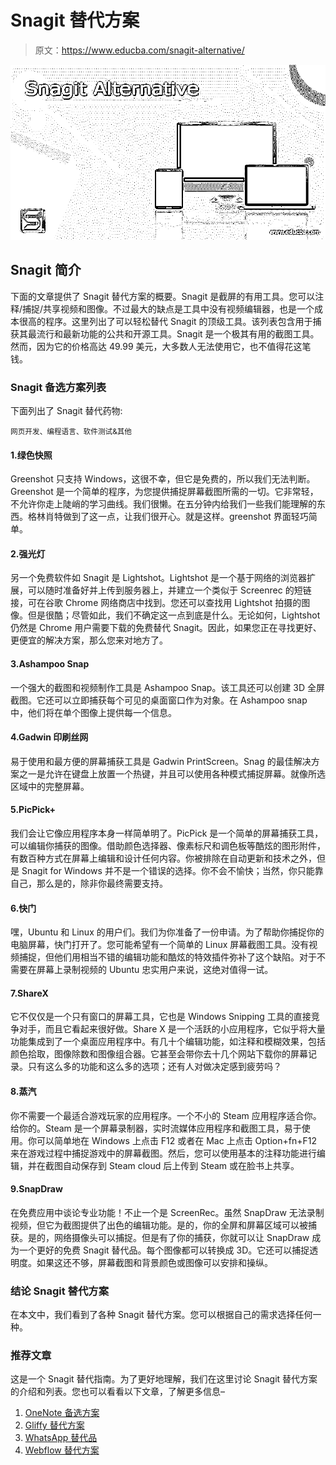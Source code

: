 # Snagit 替代方案

> 原文：<https://www.educba.com/snagit-alternative/>

![Snagit Alternative](img/38c902231672eaaf91fa4e4db8059323.png)



## Snagit 简介

下面的文章提供了 Snagit 替代方案的概要。Snagit 是截屏的有用工具。您可以注释/捕捉/共享视频和图像。不过最大的缺点是工具中没有视频编辑器，也是一个成本很高的程序。这里列出了可以轻松替代 Snagit 的顶级工具。该列表包含用于捕获其最流行和最新功能的公共和开源工具。Snagit 是一个极其有用的截图工具。然而，因为它的价格高达 49.99 美元，大多数人无法使用它，也不值得花这笔钱。

### Snagit 备选方案列表

下面列出了 Snagit 替代药物:

<small>网页开发、编程语言、软件测试&其他</small>

#### 1.绿色快照

Greenshot 只支持 Windows，这很不幸，但它是免费的，所以我们无法判断。Greenshot 是一个简单的程序，为您提供捕捉屏幕截图所需的一切。它非常轻，不允许你走上陡峭的学习曲线。我们很懒。在五分钟内给我们一些我们能理解的东西。格林肖特做到了这一点，让我们很开心。就是这样。greenshot 界面轻巧简单。

#### 2.强光灯

另一个免费软件如 Snagit 是 Lightshot。Lightshot 是一个基于网络的浏览器扩展，可以随时准备好并上传到服务器上，并建立一个类似于 Screenrec 的短链接，可在谷歌 Chrome 网络商店中找到。您还可以查找用 Lightshot 拍摄的图像。但是很酷；尽管如此，我们不确定这一点到底是什么。无论如何，Lightshot 仍然是 Chrome 用户需要下载的免费替代 Snagit。因此，如果您正在寻找更好、更便宜的解决方案，那么您来对地方了。

#### 3.Ashampoo Snap

一个强大的截图和视频制作工具是 Ashampoo Snap。该工具还可以创建 3D 全屏截图。它还可以立即捕获每个可见的桌面窗口作为对象。在 Ashampoo snap 中，他们将在单个图像上提供每一个信息。

#### 4.Gadwin 印刷丝网

易于使用和最方便的屏幕捕获工具是 Gadwin PrintScreen。Snag 的最佳解决方案之一是允许在键盘上放置一个热键，并且可以使用各种模式捕捉屏幕。就像所选区域中的完整屏幕。

#### 5.PicPick+

我们会让它像应用程序本身一样简单明了。PicPick 是一个简单的屏幕捕获工具，可以编辑你捕获的图像。借助颜色选择器、像素标尺和调色板等酷炫的图形附件，有数百种方式在屏幕上编辑和设计任何内容。你被排除在自动更新和技术之外，但是 Snagit for Windows 并不是一个错误的选择。你不会不愉快；当然，你只能靠自己，那么是的，除非你最终需要支持。

#### 6.快门

嘿，Ubuntu 和 Linux 的用户们。我们为你准备了一份申请。为了帮助你捕捉你的电脑屏幕，快门打开了。您可能希望有一个简单的 Linux 屏幕截图工具。没有视频捕捉，但他们用相当不错的编辑功能和酷炫的特效插件弥补了这个缺陷。对于不需要在屏幕上录制视频的 Ubuntu 忠实用户来说，这绝对值得一试。

#### 7.ShareX

它不仅仅是一个只有窗口的屏幕工具，它也是 Windows Snipping 工具的直接竞争对手，而且它看起来很好做。Share X 是一个活跃的小应用程序，它似乎将大量功能集成到了一个桌面应用程序中。有几十个编辑功能，如注释和模糊效果，包括颜色拾取，图像除数和图像组合器。它甚至会带你去十几个网站下载你的屏幕记录。只有这么多的功能和这么多的选项；还有人对做决定感到疲劳吗？

#### 8.蒸汽

你不需要一个最适合游戏玩家的应用程序。一个不小的 Steam 应用程序适合你。给你的。Steam 是一个屏幕录制器，实时流媒体应用程序和截图工具，易于使用。你可以简单地在 Windows 上点击 F12 或者在 Mac 上点击 Option+fn+F12 来在游戏过程中捕捉游戏中的屏幕截图。然后，您可以使用基本的注释功能进行编辑，并在截图自动保存到 Steam cloud 后上传到 Steam 或在脸书上共享。

#### 9.SnapDraw

在免费应用中谈论专业功能！不止一个是 ScreenRec。虽然 SnapDraw 无法录制视频，但它为截图提供了出色的编辑功能。是的，你的全屏和屏幕区域可以被捕获。是的，网络摄像头可以捕捉。但是有了你的捕获，你就可以让 SnapDraw 成为一个更好的免费 Snagit 替代品。每个图像都可以转换成 3D。它还可以捕捉透明度。如果这还不够，屏幕截图和背景颜色或图像可以安排和操纵。

### 结论 Snagit 替代方案

在本文中，我们看到了各种 Snagit 替代方案。您可以根据自己的需求选择任何一种。

### 推荐文章

这是一个 Snagit 替代指南。为了更好地理解，我们在这里讨论 Snagit 替代方案的介绍和列表。您也可以看看以下文章，了解更多信息–

1.  [OneNote 备选方案](https://www.educba.com/onenote-alternative/)
2.  [Gliffy 替代方案](https://www.educba.com/gliffy-alternative/)
3.  [WhatsApp 替代品](https://www.educba.com/whatsapp-alternative/)
4.  [Webflow 替代方案](https://www.educba.com/webflow-alternative/)





